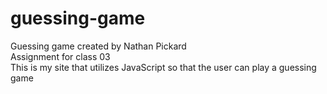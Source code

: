 # guessing-game
Guessing game created by Nathan Pickard
<br>
Assignment for class 03
<br>
This is my site that utilizes JavaScript so that the user can play a guessing game
